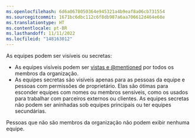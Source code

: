 ```yaml
---
ms.openlocfilehash: 6d6a0678050364e945321a4b9eaf8a06cb731554
ms.sourcegitcommit: 1671bc6dbc112c6f8db987a6aa706612d464e68e
ms.translationtype: HT
ms.contentlocale: pt-BR
ms.lasthandoff: 11/11/2022
ms.locfileid: "148163012"
---
```

As equipes podem ser visíveis ou secretas:

- As equipes visíveis podem ser [vistas e @mentioned](/articles/basic-writing-and-formatting-syntax/#mentioning-people-and-teams) por todos os membros da organização.
- As equipes secretas são visíveis apenas para as pessoas da equipe e pessoas com permissões de proprietário. Elas são ótimas para esconder equipes com nomes ou membros sensíveis, como os usados para trabalhar com parceiros externos ou clientes. As equipes secretas não podem ser aninhadas sob equipes principais ou ter equipes secundárias.

Pessoas que não são membros da organização não podem exibir nenhuma equipe.
